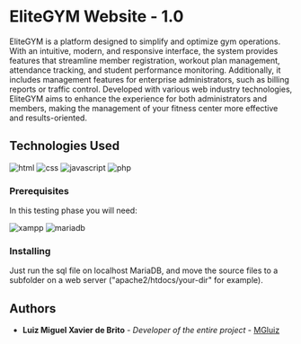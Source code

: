 # EliteGYM Website - 1.0

EliteGYM is a platform designed to simplify and optimize gym operations. With an intuitive, modern, and responsive interface, the system provides features that streamline member registration, workout plan management, attendance tracking, and student performance monitoring. Additionally, it includes management features for enterprise administrators, such as billing reports or traffic control. Developed with various web industry technologies, EliteGYM aims to enhance the experience for both administrators and members, making the management of your fitness center more effective and results-oriented.

## Technologies Used

![html](https://img.shields.io/badge/HTML5-E34F26?style=for-the-badge&logo=html5&logoColor=white)
![css](https://img.shields.io/badge/CSS3-1572B6?style=for-the-badge&logo=css3&logoColor=white)
![javascript](https://img.shields.io/badge/JavaScript-323330?style=for-the-badge&logo=javascript&logoColor=F7DF1E)
![php](https://img.shields.io/badge/PHP-777BB4?style=for-the-badge&logo=php&logoColor=white)

### Prerequisites

In this testing phase you will need:

![xampp](https://img.shields.io/badge/Xampp-F37623?style=for-the-badge&logo=xampp&logoColor=white)
![mariadb](https://img.shields.io/badge/MariaDB-003545?style=for-the-badge&logo=mariadb&logoColor=white)

### Installing

Just run the sql file on localhost MariaDB, and move the source files to a subfolder on a web server ("apache2/htdocs/your-dir" for example).

## Authors

  - **Luiz Miguel Xavier de Brito** - *Developer of the entire project* -
    [MGluiz](https://github.com/MGLuiz)

